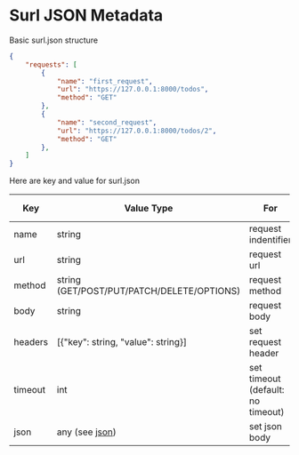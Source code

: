# Surl JSON Metadata
Basic surl.json structure
```json
{
    "requests": [
        {
            "name": "first_request",
            "url": "https://127.0.0.1:8000/todos",
            "method": "GET"
        },
        {
            "name": "second_request",
            "url": "https://127.0.0.1:8000/todos/2",
            "method": "GET"
        },
    ]
}
```
Here are key and value for surl.json

| Key     | Value Type                                       | For                               | is required |
|---------|--------------------------------------------------|-----------------------------------|-------------|
| name    | string                                           | request indentifier               | yes         |
| url     | string                                           | request url                       | yes         |
| method  | string (GET/POST/PUT/PATCH/DELETE/OPTIONS)       | request method                    | yes         |
| body    | string                                           | request body                      | no          |
| headers | [{"key": string, "value": string}]               | set request header                | no          |
| timeout | int                                              | set timeout (default: no timeout) | no          |
| json    | any (see [json](./how-to.md#send-json-resquest)) | set json body                     | no          |
